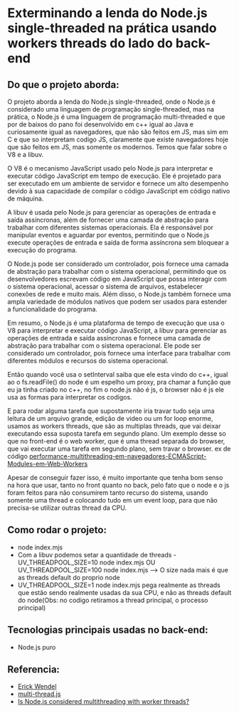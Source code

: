 # Exterminando a lenda do Node.js single-threaded na prática usando workers threads do lado do back-end

## Do que o projeto aborda:

O projeto aborda a lenda do Node.js single-threaded, onde o Node.js é considerado uma linguagem de programação single-threaded, mas na prática, o Node.js é uma linguagem de programação multi-threaded e que por de baixos do pano foi desenvolvido em c++ igual ao Java e curiosamente igual as navegadores, que não são feitos em JS, mas sim em C e que so interpretam codigo JS, claramente que existe navegadores hoje que são feitos em JS, mas somente os modernos. Temos que falar sobre o V8 e a libuv. 

O V8 é o mecanismo JavaScript usado pelo Node.js para interpretar e executar código JavaScript em tempo de execução. Ele é projetado para ser executado em um ambiente de servidor e fornece um alto desempenho devido à sua capacidade de compilar o código JavaScript em código nativo de máquina.

A libuv é usada pelo Node.js para gerenciar as operações de entrada e saída assíncronas, além de fornecer uma camada de abstração para trabalhar com diferentes sistemas operacionais. Ela é responsável por manipular eventos e aguardar por eventos, permitindo que o Node.js execute operações de entrada e saída de forma assíncrona sem bloquear a execução do programa.

O Node.js pode ser considerado um controlador, pois fornece uma camada de abstração para trabalhar com o sistema operacional, permitindo que os desenvolvedores escrevam código em JavaScript que possa interagir com o sistema operacional, acessar o sistema de arquivos, estabelecer conexões de rede e muito mais. Além disso, o Node.js também fornece uma ampla variedade de módulos nativos que podem ser usados para estender a funcionalidade do programa.

Em resumo, o Node.js é uma plataforma de tempo de execução que usa o V8 para interpretar e executar código JavaScript, a libuv para gerenciar as operações de entrada e saída assíncronas e fornece uma camada de abstração para trabalhar com o sistema operacional. Ele pode ser considerado um controlador, pois fornece uma interface para trabalhar com diferentes módulos e recursos do sistema operacional.

Então quando você usa o setInterval saiba que ele esta vindo do c++, igual ao o fs.readFile() do node é um espelho um proxy, pra chamar a função que eu ja tinha criado no c++, no fim o node.js não é js, o browser não é js ele usa as formas para interpretar os codigos.

E para rodar alguma tarefa que supostamente iria travar tudo seja uma leitura de um arquivo grande, edição de video ou um for loop enorme, usamos as workers threads, que são as multiplas threads, que vai deixar executando essa suposta tarefa em segundo plano. Um exemplo desse so que no front-end é o web worker, que é uma thread separada do browser, que vai executar uma tarefa em segundo plano, sem travar o browser. ex de código [performance-multithreading-em-navegadores-ECMAScript-Modules-em-Web-Workers](https://github.com/PedrohvFernandes/performance-multithreading-em-navegadores-ECMAScript-Modules-em-Web-Workers)

Apesar de conseguir fazer isso, é muito importante que tenha bom senso na hora que usar, tanto no front quanto no back, pelo fato que o node e o js foram feitos para não consumirem tanto recurso do sistema, usando somente uma thread e colocando tudo em um event loop, para que não precisa-se utilizar outras thread da CPU.


## Como rodar o projeto:

- node index.mjs
- Com a libuv podemos setar a quantidade de threads - UV_THREADPOOL_SIZE=10 node index.mjs OU UV_THREADPOOL_SIZE=100 node index.mjs --> O size nada mais é que as threads default do proprio node
- UV_THREADPOOL_SIZE=1 node index.mjs pega realmente as threads que estão sendo realmente usadas da sua CPU, e não as threads default do node(Obs: no codigo retiramos a thread principal, o processo principal)

## Tecnologias principais usadas no back-end:

- Node.js puro

## Referencia:

- [Erick Wendel](https://www.youtube.com/watch?v=f7MY2OtI7nA)
- [multi-thread.js](https://gist.github.com/ngot/4e363c08c1a912f3f10fda882a9e3956)
- [Is Node.js considered multithreading with worker threads?](https://stackoverflow.com/questions/63224356/is-node-js-considered-multithreading-with-worker-threads/63225073#63225073)
